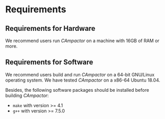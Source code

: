 # Requirements

## Requirements for Hardware

We recommend users run *CAmpactor* on a machine with 16GB of RAM or more. 

## Requirements for Software

We recommend users build and run *CAmpactor* on a 64-bit GNU/Linux operating system. We have tested *CAmpactor* on a x86-64 Ubuntu 18.04. 

Besides, the following software packages should be installed before building *CAmpactor*:
- `make` with version >= 4.1
- `g++` with version >= 7.5.0
